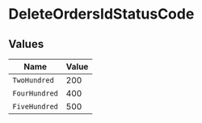 # DeleteOrdersIdStatusCode


## Values

| Name          | Value         |
| ------------- | ------------- |
| `TwoHundred`  | 200           |
| `FourHundred` | 400           |
| `FiveHundred` | 500           |